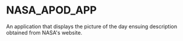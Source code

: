 # NASA_APOD_APP
An application that displays the picture of the day ensuing description obtained from NASA's website.
